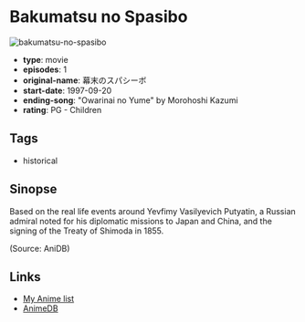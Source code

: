 # Bakumatsu no Spasibo

![bakumatsu-no-spasibo](https://cdn.myanimelist.net/images/anime/11/71979.jpg)

-   **type**: movie
-   **episodes**: 1
-   **original-name**: 幕末のスパシーボ
-   **start-date**: 1997-09-20
-   **ending-song**: "Owarinai no Yume" by Morohoshi Kazumi
-   **rating**: PG - Children

## Tags

-   historical

## Sinopse

Based on the real life events around Yevfimy Vasilyevich Putyatin, a Russian admiral noted for his diplomatic missions to Japan and China, and the signing of the Treaty of Shimoda in 1855.

(Source: AniDB)

## Links

-   [My Anime list](https://myanimelist.net/anime/8092/Bakumatsu_no_Spasibo)
-   [AnimeDB](http://anidb.info/perl-bin/animedb.pl?show=anime&aid=7377)
